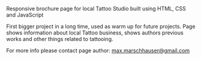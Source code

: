 Responsive brochure page for local Tattoo Studio built using HTML, CSS and JavaScript

First bigger project in a long time, used as warm up for future projects. Page shows information about local Tattoo business, shows authors previous works and other things related to tattooing.

For more info please contact page author: max.marschhauser@gmail.com

